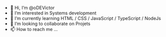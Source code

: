 - 👋 Hi, I’m @oDEVictor
- 👀 I’m interested in Systems development
- 🌱 I’m currently learning  HTML / CSS / JavaScript / TypeScript / NodeJs
- 💞️ I’m looking to collaborate on Projets
- 📫 How to reach me ...

<!---
oDEVictor/oDEVictor is a ✨ special ✨ repository because its `README.md` (this file) appears on your GitHub profile.
You can click the Preview link to take a look at your changes.
--->


